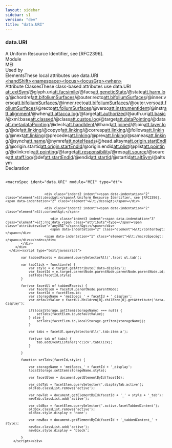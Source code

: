 ```yaml
---
layout: sidebar
sidebar: s1
version: "dev"
title: "data.URI"
---
```

<div class="specPage">
   <div class="datatypeSpec">
      <h3 id="data.URI">data.URI</h3>
      <div class="specs">
         <div class="desc">A Uniform Resource Identifier, see [RFC2396].</div>
         <div class="facet module">
            <div class="label">Module</div>
            <div class="statement text">MEI</div>
         </div>
         <div class="facet usedBy" id="usedBy">
            <div class="label">Used by</div>
            <div class="statement list">
               <div class="classBox dtBox" title="Elements">
                  <div class="classHeading"><label class="classLabel">Elements</label><span class="classDesc">These local attributes use data.URI</span></div>
                  <div class="classContent"><span class="ident element" data-ident="handShift" data-module="MEI.edittrans" title="Marks the beginning of a passage written in a new hand, or of a change in the scribe, writing style, ink or character of the document hand."><a class="classLink" href="{{ site.baseurl }}/{{ page.version }}/elements/handshift.html">&lt;handShift&gt;</a></span><span class="ident element" data-ident="namespace" data-module="MEI.header" title="Supplies the formal name of the namespace to which the elements documented by its children belong."><a class="classLink" href="{{ site.baseurl }}/{{ page.version }}/elements/namespace.html">&lt;namespace&gt;</a></span><span class="ident element" data-ident="locus" data-module="MEI.msDesc" title="Defines a location within a manuscript or manuscript component, usually as a (possibly discontinuous) sequence of folio references."><a class="classLink" href="{{ site.baseurl }}/{{ page.version }}/elements/locus.html">&lt;locus&gt;</a></span><span class="ident element" data-ident="locusGrp" data-module="MEI.msDesc" title="(locus group) – Groups locations which together form a distinct but discontinuous item within a manuscript or manuscript part, according to a specific foliation."><a class="classLink" href="{{ site.baseurl }}/{{ page.version }}/elements/locusgrp.html">&lt;locusGrp&gt;</a></span><span class="ident element" data-ident="when" data-module="MEI.performance" title="Indicates a point in time either absolutely (using the absolute attribute), or relative to another when element (using the since, interval and inttype attributes)."><a class="classLink" href="{{ site.baseurl }}/{{ page.version }}/elements/when.html">&lt;when&gt;</a></span></div>
               </div>
               <div class="classBox dtBox" title="Attribute Classes">
                  <div class="classHeading"><label class="classLabel">Attribute Classes</label><span class="classDesc">These class-based attributes use data.URI</span></div>
                  <div class="classContent"><span class="ident attclass" data-ident="att.extSym" data-module="MEI.externalsymbols"><a class="classLink" title="Attributes used to associate MEI features with corresponding glyphs in an externally-defined standard such as SMuFL." href="{{ site.baseurl }}/{{ page.version }}/attribute-classes/att.extsym.html">att.extSym</a>/<span title="The web-accessible location of the controlled vocabulary from which the value of glyph.name or glyph.num is taken.">@glyph.uri</span></span><span class="ident attclass" data-ident="att.facsimile" data-module="MEI.facsimile"><a class="classLink" title="Attributes that associate a feature corresponding with all or part of an image." href="{{ site.baseurl }}/{{ page.version }}/attribute-classes/att.facsimile.html">att.facsimile</a>/<span title="Permits the current element to reference a facsimile surface or image zone which corresponds to it.">@facs</span></span><span class="ident attclass" data-ident="att.geneticState" data-module="MEI.genetic"><a class="classLink" title="Attributes that pertain to a genetic state." href="{{ site.baseurl }}/{{ page.version }}/attribute-classes/att.geneticstate.html">att.geneticState</a>/<span title="Points to the genetic state that results from this modification.">@state</span></span><span class="ident attclass" data-ident="att.harm.log" data-module="MEI.harmony"><a class="classLink" title="Logical domain attributes." href="{{ site.baseurl }}/{{ page.version }}/attribute-classes/att.harm.log.html">att.harm.log</a>/<span title="Contains a reference to a chordDef element elsewhere in the document.">@chordref</span></span><span class="ident attclass" data-ident="att.bifoliumSurfaces" data-module="MEI.header"><a class="classLink" title="Attributes that link a bifolium element with a surface element." href="{{ site.baseurl }}/{{ page.version }}/attribute-classes/att.bifoliumsurfaces.html">att.bifoliumSurfaces</a>/<span title="A reference to a surface element positioned on the outer recto side of a (folded) sheet.">@outer.recto</span></span><span class="ident attclass" data-ident="att.bifoliumSurfaces" data-module="MEI.header"><a class="classLink" title="Attributes that link a bifolium element with a surface element." href="{{ site.baseurl }}/{{ page.version }}/attribute-classes/att.bifoliumsurfaces.html">att.bifoliumSurfaces</a>/<span title="A reference to a surface element positioned on the inner verso side of a (folded) sheet.">@inner.verso</span></span><span class="ident attclass" data-ident="att.bifoliumSurfaces" data-module="MEI.header"><a class="classLink" title="Attributes that link a bifolium element with a surface element." href="{{ site.baseurl }}/{{ page.version }}/attribute-classes/att.bifoliumsurfaces.html">att.bifoliumSurfaces</a>/<span title="A reference to a surface element positioned on the inner recto side of a (folded) sheet.">@inner.recto</span></span><span class="ident attclass" data-ident="att.bifoliumSurfaces" data-module="MEI.header"><a class="classLink" title="Attributes that link a bifolium element with a surface element." href="{{ site.baseurl }}/{{ page.version }}/attribute-classes/att.bifoliumsurfaces.html">att.bifoliumSurfaces</a>/<span title="A reference to a surface element positioned on the outer verso side of a (folded) sheet.">@outer.verso</span></span><span class="ident attclass" data-ident="att.foliumSurfaces" data-module="MEI.header"><a class="classLink" title="Attributes that link a folium element with a surface element." href="{{ site.baseurl }}/{{ page.version }}/attribute-classes/att.foliumsurfaces.html">att.foliumSurfaces</a>/<span title="A reference to a surface element positioned on the recto side of the sheet.">@recto</span></span><span class="ident attclass" data-ident="att.foliumSurfaces" data-module="MEI.header"><a class="classLink" title="Attributes that link a folium element with a surface element." href="{{ site.baseurl }}/{{ page.version }}/attribute-classes/att.foliumsurfaces.html">att.foliumSurfaces</a>/<span title="A reference to a surface element positioned on the verso side of the sheet.">@verso</span></span><span class="ident attclass" data-ident="att.instrumentIdent" data-module="MEI.midi"><a class="classLink" title="Attributes which identify a MIDI instrument." href="{{ site.baseurl }}/{{ page.version }}/attribute-classes/att.instrumentident.html">att.instrumentIdent</a>/<span title="Provides a way of pointing to a MIDI instrument definition. It must contain the ID of an instrDef element elsewhere in the document.">@instr</span></span><span class="ident attclass" data-ident="att.alignment" data-module="MEI.performance"><a class="classLink" title="Temporal alignment attributes." href="{{ site.baseurl }}/{{ page.version }}/attribute-classes/att.alignment.html">att.alignment</a>/<span title="Indicates the point of occurrence of this feature along a time line. Its value must be the ID of a when element elsewhere in the document.">@when</span></span><span class="ident attclass" data-ident="att.attacca.log" data-module="MEI.shared"><a class="classLink" title="Logical domain attributes." href="{{ site.baseurl }}/{{ page.version }}/attribute-classes/att.attacca.log.html">att.attacca.log</a>/<span title="Indicates the next section or movement to be performed.">@target</span></span><span class="ident attclass" data-ident="att.authorized" data-module="MEI.shared"><a class="classLink" title="Attributes that describe the source of a controlled value." href="{{ site.baseurl }}/{{ page.version }}/attribute-classes/att.authorized.html">att.authorized</a>/<span title="A web-accessible location of the controlled vocabulary or other authoritative source of identification or definition for this element or its content. This attribute may contain a complete URI or a partial URI which is completed by the value of the codedval attribute.">@auth.uri</span></span><span class="ident attclass" data-ident="att.basic" data-module="MEI.shared"><a class="classLink" title="Attributes that form the basis of the att.common class." href="{{ site.baseurl }}/{{ page.version }}/attribute-classes/att.basic.html">att.basic</a>/<span title="Provides a base URI reference with which applications can resolve relative URI references into absolute URI references.">@xml:base</span></span><span class="ident attclass" data-ident="att.classed" data-module="MEI.shared"><a class="classLink" title="Attributes which can be used to classify features." href="{{ site.baseurl }}/{{ page.version }}/attribute-classes/att.classed.html">att.classed</a>/<span title="Contains one or more URIs which denote classification terms that apply to the entity bearing this attribute.">@class</span></span><span class="ident attclass" data-ident="att.custos.log" data-module="MEI.shared"><a class="classLink" title="Logical domain attributes." href="{{ site.baseurl }}/{{ page.version }}/attribute-classes/att.custos.log.html">att.custos.log</a>/<span title="Encodes the target note when its pitch differs from the pitch at which the custos appears.">@target</span></span><span class="ident attclass" data-ident="att.dataPointing" data-module="MEI.shared"><a class="classLink" title="Attributes for linking metadata to data." href="{{ site.baseurl }}/{{ page.version }}/attribute-classes/att.datapointing.html">att.dataPointing</a>/<span title="Used to link metadata elements to one or more data-containing elements.">@data</span></span><span class="ident attclass" data-ident="att.metadataPointing" data-module="MEI.shared"><a class="classLink" title="Provides attributes for elements which may be associated with particular contextual elements within the header." href="{{ site.baseurl }}/{{ page.version }}/attribute-classes/att.metadatapointing.html">att.metadataPointing</a>/<span title="Identifies one or more metadata elements (other than classification terms) within the header, which are understood to apply to the element bearing this attribute and its content.">@decls</span></span><span class="ident attclass" data-ident="att.handIdent" data-module="MEI.shared"><a class="classLink" title="Attributes which identify a document hand." href="{{ site.baseurl }}/{{ page.version }}/attribute-classes/att.handident.html">att.handIdent</a>/<span title="Signifies the hand responsible for an action. The value must be the ID of a hand element declared in the header.">@hand</span></span><span class="ident attclass" data-ident="att.joined" data-module="MEI.shared"><a class="classLink" title="Attributes indicating that elements are semantically linked; that is, while the parts are encoded separately, together they may be thought of as a single intellectual object." href="{{ site.baseurl }}/{{ page.version }}/attribute-classes/att.joined.html">att.joined</a>/<span title="Used for linking visually separate entities that form a single logical entity, for example, multiple slurs broken across a system break that form a single musical phrase. Also used to indicate a measure which metrically completes the current one. Record the identifiers of the separately encoded components, excluding the one carrying the attribute.">@join</span></span><span class="ident attclass" data-ident="att.layer.log" data-module="MEI.shared"><a class="classLink" title="Logical domain attributes." href="{{ site.baseurl }}/{{ page.version }}/attribute-classes/att.layer.log.html">att.layer.log</a>/<span title="Provides a mechanism for linking the layer to a layerDef element.">@def</span></span><span class="ident attclass" data-ident="att.linking" data-module="MEI.shared"><a class="classLink" title="Attributes that specify element-to-element relationships." href="{{ site.baseurl }}/{{ page.version }}/attribute-classes/att.linking.html">att.linking</a>/<span title="Points to an element of which the current element is a copy.">@copyof</span></span><span class="ident attclass" data-ident="att.linking" data-module="MEI.shared"><a class="classLink" title="Attributes that specify element-to-element relationships." href="{{ site.baseurl }}/{{ page.version }}/attribute-classes/att.linking.html">att.linking</a>/<span title="Used to point to other elements that correspond to this one in a generic fashion.">@corresp</span></span><span class="ident attclass" data-ident="att.linking" data-module="MEI.shared"><a class="classLink" title="Attributes that specify element-to-element relationships." href="{{ site.baseurl }}/{{ page.version }}/attribute-classes/att.linking.html">att.linking</a>/<span title="points to one or more events in a user-defined collection that are known to be predecessors of the current element.">@follows</span></span><span class="ident attclass" data-ident="att.linking" data-module="MEI.shared"><a class="classLink" title="Attributes that specify element-to-element relationships." href="{{ site.baseurl }}/{{ page.version }}/attribute-classes/att.linking.html">att.linking</a>/<span title="Used to point to the next event(s) in a user-defined collection.">@next</span></span><span class="ident attclass" data-ident="att.linking" data-module="MEI.shared"><a class="classLink" title="Attributes that specify element-to-element relationships." href="{{ site.baseurl }}/{{ page.version }}/attribute-classes/att.linking.html">att.linking</a>/<span title="Points to one or more events in a user-defined collection that are known to be successors of the current element.">@precedes</span></span><span class="ident attclass" data-ident="att.linking" data-module="MEI.shared"><a class="classLink" title="Attributes that specify element-to-element relationships." href="{{ site.baseurl }}/{{ page.version }}/attribute-classes/att.linking.html">att.linking</a>/<span title="Points to the previous event(s) in a user-defined collection.">@prev</span></span><span class="ident attclass" data-ident="att.linking" data-module="MEI.shared"><a class="classLink" title="Attributes that specify element-to-element relationships." href="{{ site.baseurl }}/{{ page.version }}/attribute-classes/att.linking.html">att.linking</a>/<span title="Points to an element that is the same as the current element but is not a literal copy of the current element.">@sameas</span></span><span class="ident attclass" data-ident="att.linking" data-module="MEI.shared"><a class="classLink" title="Attributes that specify element-to-element relationships." href="{{ site.baseurl }}/{{ page.version }}/attribute-classes/att.linking.html">att.linking</a>/<span title="Points to elements that are synchronous with the current element.">@synch</span></span><span class="ident attclass" data-ident="att.name" data-module="MEI.shared"><a class="classLink" title="Attributes shared by names." href="{{ site.baseurl }}/{{ page.version }}/attribute-classes/att.name.html">att.name</a>/<span title="Used to record a pointer to the regularized form of the name elsewhere in the document.">@nymref</span></span><span class="ident attclass" data-ident="att.noteHeads" data-module="MEI.shared"><a class="classLink" title="Attributes pertaining to the notehead part of a note." href="{{ site.baseurl }}/{{ page.version }}/attribute-classes/att.noteheads.html">att.noteHeads</a>/<span title="Provides a way of pointing to a user-defined symbol. It must contain a reference to an ID of a symbolDef element elsewhere in the document.">@head.altsym</span></span><span class="ident attclass" data-ident="att.origin.startEndId" data-module="MEI.shared"><a class="classLink" title="Attributes recording the identifiers of the first and last elements of a sequence of distant elements." href="{{ site.baseurl }}/{{ page.version }}/attribute-classes/att.origin.startendid.html">att.origin.startEndId</a>/<span title="indicates the first element in a sequence of events.">@origin.startid</span></span><span class="ident attclass" data-ident="att.origin.startEndId" data-module="MEI.shared"><a class="classLink" title="Attributes recording the identifiers of the first and last elements of a sequence of distant elements." href="{{ site.baseurl }}/{{ page.version }}/attribute-classes/att.origin.startendid.html">att.origin.startEndId</a>/<span title="indicates the final element in a sequence of events.">@origin.endid</span></span><span class="ident attclass" data-ident="att.plist" data-module="MEI.shared"><a class="classLink" title="Attributes listing the active participants in a user-defined collection." href="{{ site.baseurl }}/{{ page.version }}/attribute-classes/att.plist.html">att.plist</a>/<span title="When the target attribute is present, plist identifies the active participants; that is, those entities pointed &#34;from&#34;, in a relationship with the specified target(s). When the target attribute is not present, it identifies participants in a mutual relationship.">@plist</span></span><span class="ident attclass" data-ident="att.pointing" data-module="MEI.shared"><a class="classLink" title="Attributes common to all pointing/linking elements." href="{{ site.baseurl }}/{{ page.version }}/attribute-classes/att.pointing.html">att.pointing</a>/<span title="Characterization of the relationship between resources. The value of the role attribute must be a URI.">@xlink:role</span></span><span class="ident attclass" data-ident="att.pointing" data-module="MEI.shared"><a class="classLink" title="Attributes common to all pointing/linking elements." href="{{ site.baseurl }}/{{ page.version }}/attribute-classes/att.pointing.html">att.pointing</a>/<span title="Identifies passive participants in a relationship; that is, the entities pointed &#34;to&#34;.">@target</span></span><span class="ident attclass" data-ident="att.responsibility" data-module="MEI.shared"><a class="classLink" title="Attributes capturing information regarding responsibility for some aspect of the text's creation, transcription, editing, or encoding." href="{{ site.baseurl }}/{{ page.version }}/attribute-classes/att.responsibility.html">att.responsibility</a>/<span title="Indicates the agent(s) responsible for some aspect of the text's transcription, editing, or encoding. Its value must point to one or more identifiers declared in the document header.">@resp</span></span><span class="ident attclass" data-ident="att.source" data-module="MEI.shared"><a class="classLink" title="Attributes common to elements that may refer to a source." href="{{ site.baseurl }}/{{ page.version }}/attribute-classes/att.source.html">att.source</a>/<span title="Contains a list of one or more pointers indicating the sources which attest to a given reading. Each value should correspond to the ID of a source or manifestation element located in the document header.">@source</span></span><span class="ident attclass" data-ident="att.staff.log" data-module="MEI.shared"><a class="classLink" title="Logical domain attributes." href="{{ site.baseurl }}/{{ page.version }}/attribute-classes/att.staff.log.html">att.staff.log</a>/<span title="Provides a mechanism for linking the staff to a staffDef element.">@def</span></span><span class="ident attclass" data-ident="att.startEndId" data-module="MEI.shared"><a class="classLink" title="Attributes recording the identifiers of the first and last elements of a sequence of elements to which the current element is associated." href="{{ site.baseurl }}/{{ page.version }}/attribute-classes/att.startendid.html">att.startEndId</a>/<span title="Indicates the final element in a sequence of events to which the feature applies.">@endid</span></span><span class="ident attclass" data-ident="att.startId" data-module="MEI.shared"><a class="classLink" title="Attributes that identify a relative starting point." href="{{ site.baseurl }}/{{ page.version }}/attribute-classes/att.startid.html">att.startId</a>/<span title="Holds a reference to the first element in a sequence of events to which the feature applies.">@startid</span></span><span class="ident attclass" data-ident="att.altSym" data-module="MEI.usersymbols"><a class="classLink" title="Attributes supplying pointers to user-defined symbols." href="{{ site.baseurl }}/{{ page.version }}/attribute-classes/att.altsym.html">att.altSym</a>/<span title="Provides a way of pointing to a user-defined symbol. It must contain a reference to an ID of a symbolDef element elsewhere in the document.">@altsym</span></span></div>
               </div>
            </div>
         </div>
         <div class="facet declaration">
            <div class="label">Declaration</div>
            <div class="statement declaration">
               <div class="code" xml:space="preserve" data-lang="ODD"><code>
                     <div class="indent1 indent"><span data-indentation="1" class="element">&lt;macroSpec <span class="attribute">ident=</span><span class="attributevalue">"data.URI"</span> <span class="attribute">module=</span><span class="attributevalue">"MEI"</span> <span class="attribute">type=</span><span class="attributevalue">"dt"</span>&gt;</span>
                        
                        <div class="indent2 indent"><span data-indentation="2" class="element">&lt;desc&gt;</span>A Uniform Resource Identifier, see [RFC2396].<span data-indentation="2" class="element">&lt;/desc&gt;</span></div>
                        
                        <div class="indent2 indent"><span data-indentation="2" class="element">&lt;content&gt;</span>
                           
                           <div class="indent3 indent"><span data-indentation="3" class="element">&lt;rng:data <span class="attribute">type=</span><span class="attributevalue">"anyURI"</span>/&gt;</span></div>
                           <span data-indentation="2" class="element">&lt;/content&gt;</span></div>
                        <span data-indentation="1" class="element">&lt;/macroSpec&gt;</span></div></code></div>
            </div>
         </div>
      </div><script type="text/javascript">
            
            var tabbedFacets = document.querySelectorAll('.facet ul.tab');
            
            var tabClick = function(e) {
                var style = e.target.getAttribute('data-display');
                var facetId = e.target.parentNode.parentNode.parentNode.parentNode.id;
                setTabs(facetId,style)
            }
            
            for(var facetUl of tabbedFacets) {
                var facetElem = facetUl.parentNode.parentNode;
                var facetId = facetElem.id;
                var storageName = 'meiSpecs_' + facetId + '_display';
                var defaultValue = facetUl.children[0].children[0].getAttribute('data-display');
                
                if(localStorage.getItem(storageName) === null) {
                    setTabs(facetElem.id,defaultValue);
                } else {
                    setTabs(facetElem.id,localStorage.getItem(storageName));
                }
                
                var tabs = facetUl.querySelectorAll('.tab-item a');
                
                for(var tab of tabs) {
                    tab.addEventListener('click',tabClick);
                }
                
            }
            
            function setTabs(facetId,style) {
                
                var storageName = 'meiSpecs_' + facetId + '_display';
                localStorage.setItem(storageName,style);
                
                var facetElem = document.getElementById(facetId);
                
                var oldTab = facetElem.querySelector('.displayTab.active');
                oldTab.classList.remove('active');
                
                var newTab = document.getElementById(facetId + '_' + style + '_tab');
                newTab.classList.add('active');
                
                var oldBox = facetElem.querySelector('.active.facetTabbedContent');
                oldBox.classList.remove('active');
                oldBox.style.display = 'none';
                
                var newBox = document.getElementById(facetId + '_tabbedContent_' + style);
                newBox.classList.add('active');
                newBox.style.display = 'block';
                
            }
        </script></div>
</div>
